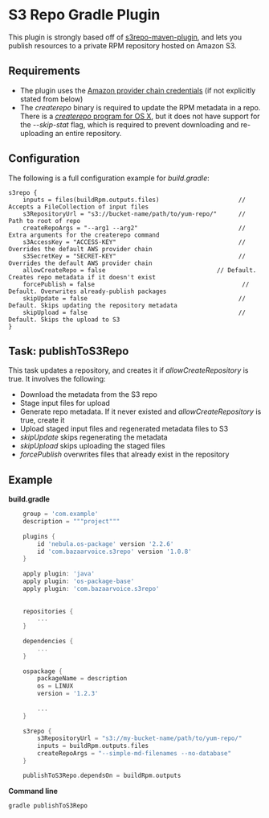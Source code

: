 # S3 Repo Gradle Plugin

This plugin is strongly based off of [s3repo-maven-plugin](https://github.com/bazaarvoice/s3repo-maven-plugin), and lets you publish resources to a private RPM repository hosted on Amazon S3.

## Requirements

* The plugin uses the [Amazon provider chain credentials](http://docs.aws.amazon.com/AWSSdkDocsJava/latest//DeveloperGuide/credentials.html) (if not explicitly stated from below)   
* The *createrepo* binary is required to update the RPM metadata in a repo. There is a [*createrepo* program for OS X](https://github.com/stepanstipl/homebrew-noop), but it does not have support for the *--skip-stat* flag, which is required to prevent downloading and re-uploading an entire repository.

## Configuration

The following is a full configuration example for *build.gradle*:

    s3repo {
        inputs = files(buildRpm.outputs.files)                      // Accepts a FileCollection of input files
        s3RepositoryUrl = "s3://bucket-name/path/to/yum-repo/"      // Path to root of repo
        createRepoArgs = "--arg1 --arg2"                            // Extra arguments for the createrepo command
        s3AccessKey = "ACCESS-KEY"                                  // Overrides the default AWS provider chain
        s3SecretKey = "SECRET-KEY"                                  // Overrides the default AWS provider chain 
        allowCreateRepo = false                               // Default. Creates repo metadata if it doesn't exist 
        forcePublish = false                                         // Default. Overwrites already-publish packages
        skipUpdate = false                                          // Default. Skips updating the repository metadata
        skipUpload = false                                          // Default. Skips the upload to S3
    }

## Task: publishToS3Repo

This task updates a repository, and creates it if *allowCreateRepository* is true. It involves the following:
* Download the metadata from the S3 repo
* Stage input files for upload
* Generate repo metadata. If it never existed and *allowCreateRepository* is true, create it
* Upload staged input files and regenerated metadata files to S3
* *skipUpdate* skips regenerating the metadata
* *skipUpload* skips uploading the staged files
* *forcePublish* overwrites files that already exist in the repository

## Example

**build.gradle**
    
```gradle
    group = 'com.example'
    description = """project"""
    
    plugins {
        id 'nebula.os-package' version '2.2.6'
        id 'com.bazaarvoice.s3repo' version '1.0.8'
    }
    
    apply plugin: 'java'
    apply plugin: 'os-package-base'
    apply plugin: 'com.bazaarvoice.s3repo'
    
    
    repositories {
        ...
    }
        
    dependencies {
        ...
    }
  
    ospackage {
        packageName = description
        os = LINUX
        version = '1.2.3'
    
        ...
    }
    
    s3repo {
        s3RepositoryUrl = "s3://my-bucket-name/path/to/yum-repo/"
        inputs = buildRpm.outputs.files
        createRepoArgs = "--simple-md-filenames --no-database"
    }

    publishToS3Repo.dependsOn = buildRpm.outputs
```

**Command line**

    gradle publishToS3Repo
